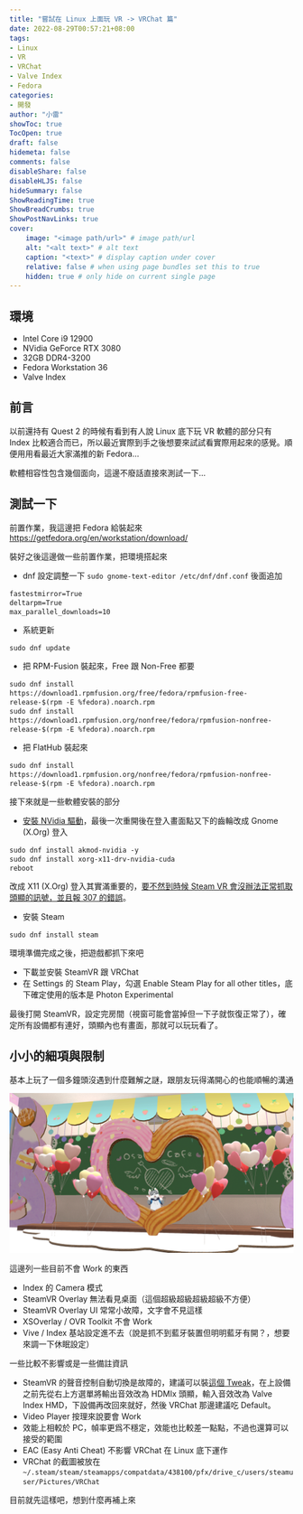 ```yaml
---
title: "嘗試在 Linux 上面玩 VR -> VRChat 篇"
date: 2022-08-29T00:57:21+08:00
tags:
- Linux
- VR
- VRChat
- Valve Index
- Fedora
categories:
- 開發
author: "小雷"
showToc: true
TocOpen: true
draft: false
hidemeta: false
comments: false
disableShare: false
disableHLJS: false
hideSummary: false
ShowReadingTime: true
ShowBreadCrumbs: true
ShowPostNavLinks: true
cover:
    image: "<image path/url>" # image path/url
    alt: "<alt text>" # alt text
    caption: "<text>" # display caption under cover
    relative: false # when using page bundles set this to true
    hidden: true # only hide on current single page
---
```


## 環境

- Intel Core i9 12900
- NVidia GeForce RTX 3080
- 32GB DDR4-3200
- Fedora Workstation 36
- Valve Index

## 前言

以前還持有 Quest 2 的時候有看到有人說 Linux 底下玩 VR 軟體的部分只有 Index 比較適合而已，所以最近實際到手之後想要來試試看實際用起來的感覺。順便用用看最近大家滿推的新 Fedora...

軟體相容性包含幾個面向，這邊不廢話直接來測試一下...

## 測試一下

前置作業，我這邊把 Fedora 給裝起來
https://getfedora.org/en/workstation/download/

裝好之後這邊做一些前置作業，把環境搭起來

- dnf 設定調整一下 `sudo gnome-text-editor /etc/dnf/dnf.conf` 後面追加
```=bash
fastestmirror=True
deltarpm=True
max_parallel_downloads=10
```
- 系統更新 
```=bash
sudo dnf update
```
- 把 RPM-Fusion 裝起來，Free 跟 Non-Free 都要
```=bash
sudo dnf install https://download1.rpmfusion.org/free/fedora/rpmfusion-free-release-$(rpm -E %fedora).noarch.rpm
sudo dnf install https://download1.rpmfusion.org/nonfree/fedora/rpmfusion-nonfree-release-$(rpm -E %fedora).noarch.rpm
```
- 把 FlatHub 裝起來
```=bash
sudo dnf install https://download1.rpmfusion.org/nonfree/fedora/rpmfusion-nonfree-release-$(rpm -E %fedora).noarch.rpm
```

接下來就是一些軟體安裝的部分

- [安裝 NVidia 驅動](https://rpmfusion.org/Howto/NVIDIA)，最後一次重開後在登入畫面點又下的齒輪改成 Gnome (X.Org) 登入
```=bash
sudo dnf install akmod-nvidia -y
sudo dnf install xorg-x11-drv-nvidia-cuda
reboot
```
改成 X11 (X.Org) 登入其實滿重要的，[要不然到時候 Steam VR 會沒辦法正常抓取頭顯的訊號，並且報 307 的錯誤](https://github.com/ValveSoftware/SteamVR-for-Linux/issues/355)。
- 安裝 Steam
```=bash
sudo dnf install steam
```

環境準備完成之後，把遊戲都抓下來吧
- 下載並安裝 SteamVR 跟 VRChat
- 在 Settings 的 Steam Play，勾選 Enable Steam Play for all other titles，底下確定使用的版本是 Photon Experimental

最後打開 SteamVR，設定完房間（視窗可能會當掉但一下子就恢復正常了），確定所有設備都有連好，頭顯內也有畫面，那就可以玩玩看了。

## 小小的細項與限制

基本上玩了一個多鐘頭沒遇到什麼難解之謎，跟朋友玩得滿開心的也能順暢的溝通

![可愛奇](https://raw.githubusercontent.com/raichancat/raichancat.github.io-images/master/img/VRChat_1920x1080_2022-08-28_22-28-27.536.png)

這邊列一些目前不會 Work 的東西
- Index 的 Camera 模式
- SteamVR Overlay 無法看見桌面（這個超級超級超級超級不方便）
- SteamVR Overlay UI 常常小故障，文字會不見這樣
- XSOverlay / OVR Toolkit 不會 Work
- Vive / Index 基站設定進不去（說是抓不到藍牙裝置但明明藍牙有開？，想要來調一下休眠設定）

一些比較不影響或是一些備註資訊
- SteamVR 的聲音控制自動切換是故障的，建議可以裝[這個 Tweak](https://extensions.gnome.org/extension/5135/audio-selector/)，在上設備之前先從右上方選單將輸出音效改為 HDMIx 頭顯，輸入音效改為 Valve Index HMD，下設備再改回來就好，然後 VRChat 那邊建議吃 Default。
- Video Player 按理來說要會 Work
- 效能上相較於 PC，幀率更爲不穩定，效能也比較差一點點，不過也還算可以接受的範圍
- EAC (Easy Anti Cheat) 不影響 VRChat 在 Linux 底下運作
- VRChat 的截圖被放在 `~/.steam/steam/steamapps/compatdata/438100/pfx/drive_c/users/steamuser/Pictures/VRChat`

目前就先這樣吧，想到什麼再補上來